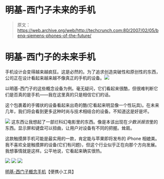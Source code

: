 # 明基-西门子未来的手机

> 原文：<https://web.archive.org/web/http://techcrunch.com:80/2007/02/05/benq-siemens-phones-of-the-future/>

# 明基-西门子的未来手机

手机设计会变得越来越疯狂。这是必然的。为了追求创造突破性和原创性的东西，公司正在设计看起来越来越不像真正的手机的设备。![](img/95326299253c0a09e63ae4f0f707360a.png)

以明基-西门子的这些概念设备为例。毫无疑问，它们看起来很酷，但很难判断它们是否真的是手机——我在这里真的只是相信它们的话。

这个包裹着的手镯状的设备看起来出奇的酷(它看起来明显像一个性玩具)。在未来几年，我们将会看到更多这种时尚与技术相结合的设备。不知道这是好是坏。

![](img/e5309f53114ab0ba78c3690dc08d5510.png)
这东西让我想起了一部烂科幻电影里的东西。像是本该出现在*少数派报告*里的东西。显示屏和键盘可以扭曲，让用户对设备有不同的把握。耸肩。

这款触摸屏手机可能是最实用的一款，肯定能与苹果即将发布的 iPhone 相媲美。我不喜欢全是触摸屏的设备(它们有问题)，但这个行业似乎正在向那个方向发展。我想事情就是这样。公平地说，它看起来确实很热。

![](img/055e45523ebac0a691625b8924850bd4.png)
![](img/27f2fc4425d49c9d25e74f2bbc4bf02f.png)
![](img/5bbc150fd5db803eaa8b2bdd3825b2c9.png)

[明基-西门子概念手机](https://web.archive.org/web/20210228222954/http://www.portablegadgets.net/article/312/benq-siemens-concept-phones)【便携小工具】